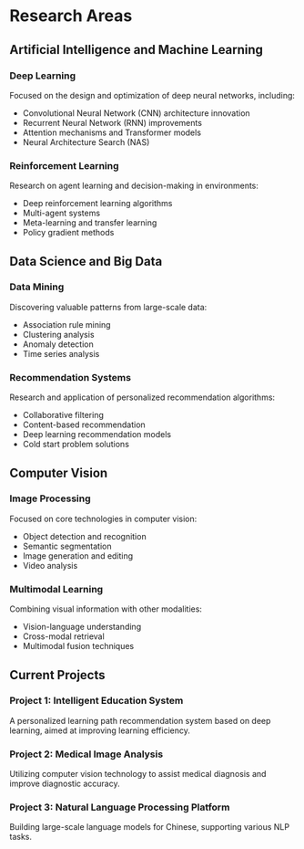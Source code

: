 # Research Areas

## Artificial Intelligence and Machine Learning

### Deep Learning
Focused on the design and optimization of deep neural networks, including:
- Convolutional Neural Network (CNN) architecture innovation
- Recurrent Neural Network (RNN) improvements
- Attention mechanisms and Transformer models
- Neural Architecture Search (NAS)

### Reinforcement Learning
Research on agent learning and decision-making in environments:
- Deep reinforcement learning algorithms
- Multi-agent systems
- Meta-learning and transfer learning
- Policy gradient methods

## Data Science and Big Data

### Data Mining
Discovering valuable patterns from large-scale data:
- Association rule mining
- Clustering analysis
- Anomaly detection
- Time series analysis

### Recommendation Systems
Research and application of personalized recommendation algorithms:
- Collaborative filtering
- Content-based recommendation
- Deep learning recommendation models
- Cold start problem solutions

## Computer Vision

### Image Processing
Focused on core technologies in computer vision:
- Object detection and recognition
- Semantic segmentation
- Image generation and editing
- Video analysis

### Multimodal Learning
Combining visual information with other modalities:
- Vision-language understanding
- Cross-modal retrieval
- Multimodal fusion techniques

## Current Projects

### Project 1: Intelligent Education System
A personalized learning path recommendation system based on deep learning, aimed at improving learning efficiency.

### Project 2: Medical Image Analysis
Utilizing computer vision technology to assist medical diagnosis and improve diagnostic accuracy.

### Project 3: Natural Language Processing Platform
Building large-scale language models for Chinese, supporting various NLP tasks. 